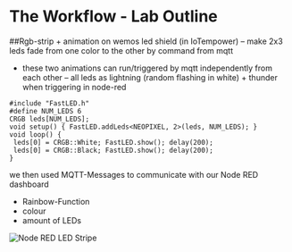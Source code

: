 # The Workflow - Lab Outline

##Rgb-strip + animation on wemos led shield (in IoTempower)
– make 2x3 leds fade from one color to the other by command from mqtt
- these two animations can run/triggered by mqtt independently from each other
– all leds as lightning (random flashing in white) + thunder when triggering in node-red

````
#include "FastLED.h"
#define NUM_LEDS 6
CRGB leds[NUM_LEDS];
void setup() { FastLED.addLeds<NEOPIXEL, 2>(leds, NUM_LEDS); }
void loop() {
 leds[0] = CRGB::White; FastLED.show(); delay(200);
 leds[0] = CRGB::Black; FastLED.show(); delay(200);
}
````

we then used MQTT-Messages to communicate with our Node RED dashboard
+ Rainbow-Function
+ colour
+ amount of LEDs


![](https://github.com/pasci199601815/IoTMadlmayrNigl/blob/master/Lab-Exercises/Lab10/lab10nodered.jpg "Node RED LED Stripe")

